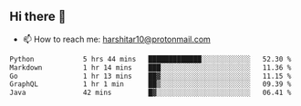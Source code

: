 ## Hi there 👋
- 📫 How to reach me: harshitar10@protonmail.com  
<!--START_SECTION:waka-->

```txt
Python            5 hrs 44 mins   █████████████░░░░░░░░░░░░   52.30 %
Markdown          1 hr 14 mins    ███░░░░░░░░░░░░░░░░░░░░░░   11.36 %
Go                1 hr 13 mins    ██▓░░░░░░░░░░░░░░░░░░░░░░   11.15 %
GraphQL           1 hr 1 min      ██▒░░░░░░░░░░░░░░░░░░░░░░   09.39 %
Java              42 mins         █▓░░░░░░░░░░░░░░░░░░░░░░░   06.41 %
```

<!--END_SECTION:waka-->

<!--
**hharshitarora/hharshitarora** is a ✨ _special_ ✨ repository because its `README.md` (this file) appears on your GitHub profile.

Here are some ideas to get you started:

- 🔭 I’m currently working on ...
- 🌱 I’m currently learning ...
- 👯 I’m looking to collaborate on ...
- 🤔 I’m looking for help with ...
- 💬 Ask me about ...
- 📫 How to reach me: ...
- 😄 Pronouns: ...
- ⚡ Fun fact: ...
-->
